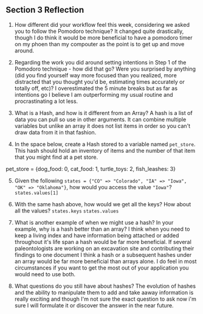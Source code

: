 ## Section 3 Reflection

1. How different did your workflow feel this week, considering we asked you to follow the Pomodoro technique?
It changed quite drastically, though I do think it would be more beneficial to have a pomodoro timer on my phoen than my compouter as the point is to get up and move around.

2. Regarding the work you did around setting intentions in Step 1 of the Pomodoro technique - how did that go? Were you surprised by anything (did you find yourself way more focused than you realized, more distracted that you thought you'd be, estimating times accurately or totally off, etc)?
I overestimated the 5 minute breaks but as far as intentions go I believe I am outperforming my usual routine and procrastinating a lot less.

3. What is a Hash, and how is it different from an Array?
A hash is a list of data you can pull so use in other arguments. It can combine multiple variables but unlike an array it does not list items in order so you can't draw data from it in that fashion.

4. In the space below, create a Hash stored to a variable named `pet_store`.  This hash should hold an inventory of items and the number of that item that you might find at a pet store.

pet_store = {dog_food: 0, cat_food: 1, turtle_toys: 2, fish_leashes: 3}

5. Given the following `states = {"CO" => "Colorado", "IA" => "Iowa", "OK" => "Oklahoma"}`, how would you access the value `"Iowa"`?
`states.values[1]`
6. With the same hash above, how would we get all the keys?  How about all the values?
`states.keys`
`states.values`

7. What is another example of when we might use a hash?  In your example, why is a hash better than an array?
I think when you need to keep a living index and have information being attached or added throughout it's life span a hash would be far more beneficial. If several paleontologists are working on an excavation site and contributing their findings to one document I think a hash or a subsequent hashes under an array would be far more beneficial than arrays alone. I do feel in most circumstances if you want to get the most out of your application you would need to use both.


8. What questions do you still have about hashes?
The evolution of hashes and the ability to manipulate them to add and take aaway information is really exciting and though I'm not sure the exact question to ask now i'm sure I will formulate it or discover the answer in the near future.